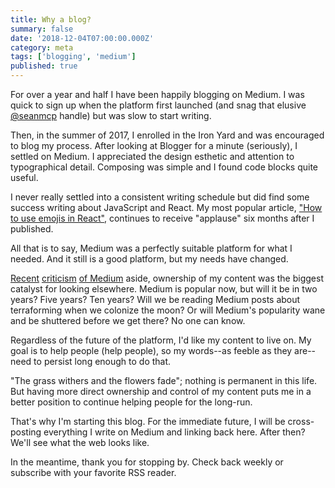 ```yaml
---
title: Why a blog?
summary: false
date: '2018-12-04T07:00:00.000Z'
category: meta
tags: ['blogging', 'medium']
published: true
---
```


For over a year and half I have been happily blogging on Medium. I was quick to sign up when the platform first launched (and snag that elusive [@seanmcp](https://medium.com/@seanmcp) handle) but was slow to start writing.

Then, in the summer of 2017, I enrolled in the Iron Yard and was encouraged to blog my process. After looking at Blogger for a minute (seriously), I settled on Medium. I appreciated the design esthetic and attention to typographical detail. Composing was simple and I found code blocks quite useful.

I never really settled into a consistent writing schedule but did find some success writing about JavaScript and React. My most popular article, ["How to use emojis in React"](https://medium.com/@seanmcp/%EF%B8%8F-how-to-use-emojis-in-react-d23bbf608bf7), continues to receive "applause" six months after I published.

All that is to say, Medium was a perfectly suitable platform for what I needed. And it still is a good platform, but my needs have changed.

[Recent](https://medium.com/@nikitonsky/medium-is-a-poor-choice-for-blogging-bb0048d19133) [criticism](https://twitter.com/dan_abramov/status/1068903909119483904) [of Medium](https://twitter.com/snookca/status/1068866664257732608) aside, ownership of my content was the biggest catalyst for looking elsewhere. Medium is popular now, but will it be in two years? Five years? Ten years? Will we be reading Medium posts about terraforming when we colonize the moon? Or will Medium's popularity wane and be shuttered before we get there? No one can know.

Regardless of the future of the platform, I'd like my content to live on. My goal is to help people (help people), so my words--as feeble as they are--need to persist long enough to do that.

"The grass withers and the flowers fade"; nothing is permanent in this life. But having more direct ownership and control of my content puts me in a better position to continue helping people for the long-run.

That's why I'm starting this blog. For the immediate future, I will be cross-posting everything I write on Medium and linking back here. After then? We'll see what the web looks like.

In the meantime, thank you for stopping by. Check back weekly or subscribe with your favorite RSS reader.